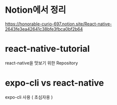# Notion에서 정리
https://honorable-curio-697.notion.site/React-native-2643fe3ea42641c38bfe3fbca0bf2b64

# react-native-tutorial
react-native을 맛보기 위한 Repository

# expo-cli vs react-native
expo-cli 사용 ( 초심자용 )

